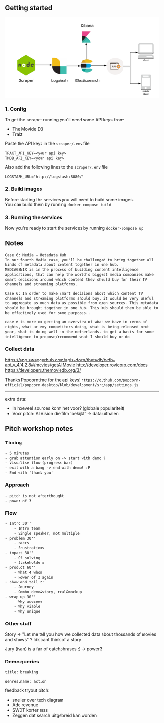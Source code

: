 ## Getting started

![](./docs/solution.png)

### 1. Config

To get the scraper running you'll need some API keys from:

- The Movide DB
- Trakt

Paste the API keys in the `scraper/.env` file

```
TRAKT_API_KEY=<your api key>
TMDB_API_KEY=<your api key>
```

Also add the following lines to the `scraper/.env` file

```
LOGSTASH_URL="http://logstash:8080/"
```

### 2. Build images

Before starting the services you will need to build some images.  
You can build them by running `docker-compose build`

### 3. Running the services

Now you're ready to start the services by running `docker-compose up`

## Notes

```
Case 6: Media – Metadata Hub
In our fourth Media case, you'll be challenged to bring together all kinds of metadata about content together in one hub.
MEDIAGENIX is in the process of building content intelligence applications, that can help the world’s biggest media companies make smart decisions around which content they should buy for their TV channels and streaming platforms.
```

```
Case 6: In order to make smart decisions about which content TV channels and streaming platforms should buy, it would be very useful to aggregate as much data as possible from open sources. This metadata should be brought together in one hub. This hub should then be able to be effectively used for some purposes..
```

```
case 6 is more on getting an overview of what we have in terms of rights, what ar emy competitors doing, what is being released next year, what is doing well in the netherlands. to get a basis for some intelligence to propose/recommend what I should buy or do
```

### Collect data

https://app.swaggerhub.com/apis-docs/thetvdb/tvdb-api_v_4/4.2.8#/movies/getAllMovie
http://developer.rovicorp.com/docs
https://developers.themoviedb.org/3/

Thanks Popcorntime for the api keys!
`https://github.com/popcorn-official/popcorn-desktop/blob/development/src/app/settings.js`

---

extra data:

- In hoeveel sources komt het voor? (globale populariteit)
- Voor pitch: AI Vision die film 'bekijkt' -> data uithalen

## Pitch workshop notes

### Timing

    - 5 minutes
    - grab attention early on -> start with demo ?
    - Visualise flow (progress bar)
    - exit with a bang -> end with demo? :P
    - End with 'thank you'

### Approach

    - pitch is not afterthought
    - power of 3

### Flow

    - Intro 30''
        - Intro team
        - Single speaker, mot multiple
    - problem 30''
        - Facts
        - Frustrations
    - impact 30''
        - Of solving
        - Stakeholders
    - product 60''
        - What 4 whom
        - Power of 3 again
    - show and tell 2'
        - Journey
        - Combo demo&story, real&mockup
    - wrap up 30''
        - Why awesome
        - Why viable
        - Why unique

### Other stuff

Story -> "Let me tell you how we collected data about thousands of movies and shows" ? Idk cant think of a story

Jury (ivan) is a fan of catchphrases :) -> power3

### Demo queries

```
title: breaking
```

```
genres.name: action
```

feedback tryout pitch:

- sneller over tech diagram
- Add revenue
- SWOT korter mss
- Zeggen dat search uitgebreid kan worden
